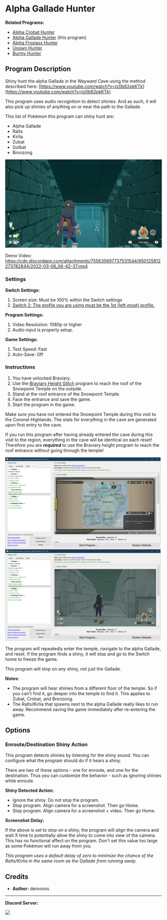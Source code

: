 # Alpha Gallade Hunter

**Related Programs:**

- [Alpha Crobat Hunter](AlphaCrobatHunter.md)
- [Alpha Gallade Hunter](AlphaGalladeHunter.md) (this program)
- [Alpha Froslass Hunter](AlphaFroslassHunter.md)
- [Unown Hunter](UnownHunter.md)
- [Burmy Hunter](BurmyHunter.md)

## Program Description

Shiny hunt the alpha Gallade in the Wayward Cave using the method described here: [https://www.youtube.com/watch?v=tz0b62pkKTk](https://www.youtube.com/watch?v=tz0b62pkKTk)

This program uses audio recognition to detect shinies. And as such, it will also pick up shinies of anything on or near the path to the Gallade.

This list of Pokémon this program can shiny hunt are:

- Alpha Gallade
- Ralts
- Kirlia
- Zubat
- Golbat
- Bronzong

<img src="images/AlphaGalladeHunter-0.jpg">

Demo Video: https://cdn.discordapp.com/attachments/755635697737531544/950125812273782844/2022-03-06_06-42-37.mp4


### Settings

**Switch Settings:**

1. Screen size: Must be 100% within the Switch settings
2. [Switch 2: The profile you are using must be the 1st (left-most) profile.](../NintendoSwitch/Switch2Notes.md#resetting-a-game-moves-the-cursor-to-the-1st-user-profile)

**Program Settings:**

1. Video Resolution: 1080p or higher
2. Audio input is properly setup.

**Game Settings:**

1. Text Speed: Fast
2. Auto-Save: Off


### Instructions

1. You have unlocked Braviary.
2. Use the [Braviary Height Glitch](BraviaryHeightGlitch.md) program to reach the roof of the Snowpoint Temple on the outside.
3. Stand at the roof entrance of the Snowpoint Temple.
4. Face the entrance and save the game.
5. Start the program in the game.

Make sure you have not entered the Snowpoint Temple during this visit to the Coronet Highlands.
The stats for everything in the cave are generated upon first entry to the cave.

If you run this program after having already entered the cave during this visit to the region, everything in the cave will be identical on each reset! Therefore you are ***required*** to use the Braviary height program to reach the roof entrance without going through the temple!

<img src="images/AlphaGalladeHunter-1.png" width="500"> <img src="images/AlphaGalladeHunter-2.png" width="500">

The program will repeatedly enter the temple, navigate to the alpha Gallade, and reset.
If the program finds a shiny, it will stop and go to the Switch home to freeze the game.

This program will stop on *any* shiny, not just the Gallade.

**Notes:**

- The program will hear shinies from a different floor of the temple. So if you can't find it, go deeper into the temple to find it. This applies to Zubat, Crobat, and Bronzong.
- The Ralts/Kirlia that spawns next to the alpha Gallade really likes to run away. Recommend saving the game immediately after re-entering the game.


## Options


### Enroute/Destination Shiny Action

This program detects shinies by listening for the shiny sound. You can configure what the program should do if it hears a shiny.

There are two of these options - one for enroute, and one for the destination. Thus you can customize the behavior - such as ignoring shinies while enroute.

**Shiny Detected Action:**

- Ignore the shiny. Do not stop the program.
- Stop program. Align camera for a screenshot. Then go Home.
- Stop program. Align camera for a screenshot + video. Then go Home.

**Screenshot Delay:**

If the above is set to stop on a shiny, the program will align the camera and wait X time to potentially allow the shiny to come into view of the camera.
This has no functional affect on the program. Don't set this value too large as some Pokémon will run away from you.

*This program uses a default delay of zero to minimize the chance of the Ralts/Kirlia in the same room as the Gallade from running away.*


## Credits

- **Author:** denvoros


<hr>

**Discord Server:** 

[<img src="https://canary.discordapp.com/api/guilds/695809740428673034/widget.png?style=banner2">](https://discord.gg/cQ4gWxN)
